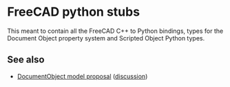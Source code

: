# FreeCAD python stubs

This meant to contain all the FreeCAD C++ to Python bindings, types for the Document Object property system and Scripted Object Python types.

## See also

* [DocumentObject model proposal](https://github.com/FreeCAD/FreeCAD-Enhancement-Proposals/wiki/FEP03-DocumentObject-model) ([discussion](https://forum.freecadweb.org/viewtopic.php?f=10&t=49619))
